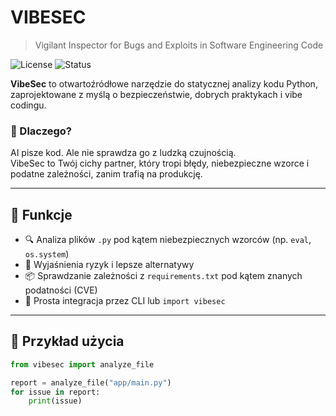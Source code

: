 # VIBESEC

> Vigilant Inspector for Bugs and Exploits in Software Engineering Code

![License](https://img.shields.io/badge/license-MIT-blue)
![Status](https://img.shields.io/badge/status-early%20alpha-red)

**VibeSec** to otwartoźródłowe narzędzie do statycznej analizy kodu Python, zaprojektowane z myślą o bezpieczeństwie, dobrych praktykach i vibe codingu.

### 🎯 Dlaczego?

AI pisze kod. Ale nie sprawdza go z ludzką czujnością.  
VibeSec to Twój cichy partner, który tropi błędy, niebezpieczne wzorce i podatne zależności, zanim trafią na produkcję.

---

## 🔧 Funkcje

- 🔍 Analiza plików `.py` pod kątem niebezpiecznych wzorców (np. `eval`, `os.system`)
- 🧠 Wyjaśnienia ryzyk i lepsze alternatywy
- 📦 Sprawdzanie zależności z `requirements.txt` pod kątem znanych podatności (CVE)
- 🧱 Prosta integracja przez CLI lub `import vibesec`

---

## 🚀 Przykład użycia

```python
from vibesec import analyze_file

report = analyze_file("app/main.py")
for issue in report:
    print(issue)
